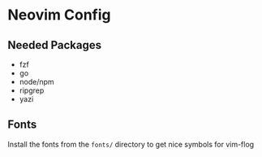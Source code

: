 # Neovim Config

## Needed Packages
- fzf
- go
- node/npm
- ripgrep
- yazi

## Fonts
Install the fonts from the `fonts/` directory to get nice symbols for vim-flog
